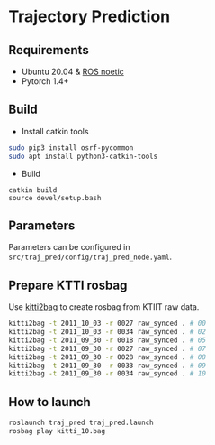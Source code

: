 Trajectory Prediction
=====================

## Requirements

- Ubuntu 20.04 & [ROS noetic](http://wiki.ros.org/noetic)
- Pytorch 1.4+

## Build

- Install catkin tools

```bash
sudo pip3 install osrf-pycommon
sudo apt install python3-catkin-tools
```

- Build

```
catkin build
source devel/setup.bash
```

## Parameters

Parameters can be configured in `src/traj_pred/config/traj_pred_node.yaml`.

## Prepare KTTI rosbag

Use [kitti2bag](https://github.com/tomas789/kitti2bag) to create rosbag from KTIIT raw data.

```bash
kitti2bag -t 2011_10_03 -r 0027 raw_synced . # 00
kitti2bag -t 2011_10_03 -r 0034 raw_synced . # 02
kitti2bag -t 2011_09_30 -r 0018 raw_synced . # 05
kitti2bag -t 2011_09_30 -r 0027 raw_synced . # 07
kitti2bag -t 2011_09_30 -r 0028 raw_synced . # 08
kitti2bag -t 2011_09_30 -r 0033 raw_synced . # 09
kitti2bag -t 2011_09_30 -r 0034 raw_synced . # 10
```
## How to launch

```bash
roslaunch traj_pred traj_pred.launch
rosbag play kitti_10.bag
```
